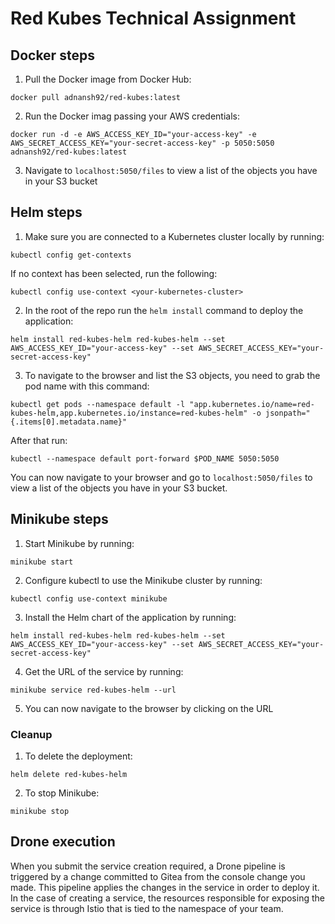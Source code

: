 # Red Kubes Technical Assignment

## Docker steps

1. Pull the Docker image from Docker Hub:
```
docker pull adnansh92/red-kubes:latest
```

2. Run the Docker imag passing your AWS credentials:
```
docker run -d -e AWS_ACCESS_KEY_ID="your-access-key" -e AWS_SECRET_ACCESS_KEY="your-secret-access-key" -p 5050:5050 adnansh92/red-kubes:latest
```

3. Navigate to `localhost:5050/files` to view a list of the objects you have in your S3 bucket

## Helm steps

1. Make sure you are connected to a Kubernetes cluster locally by running:
```
kubectl config get-contexts
```
If no context has been selected, run the following:
```
kubectl config use-context <your-kubernetes-cluster>
```

2. In the root of the repo run the `helm install` command to deploy the application:
```
helm install red-kubes-helm red-kubes-helm --set AWS_ACCESS_KEY_ID="your-access-key" --set AWS_SECRET_ACCESS_KEY="your-secret-access-key"
```

3. To navigate to the browser and list the S3 objects, you need to grab the pod name with this command:
```
kubectl get pods --namespace default -l "app.kubernetes.io/name=red-kubes-helm,app.kubernetes.io/instance=red-kubes-helm" -o jsonpath="{.items[0].metadata.name}"
```
After that run:
```
kubectl --namespace default port-forward $POD_NAME 5050:5050
```
You can now navigate to your browser and go to `localhost:5050/files` to view a list of the objects you have in your S3 bucket.

## Minikube steps
1. Start Minikube by running:
```
minikube start
```
2. Configure kubectl to use the Minikube cluster by running:
```
kubectl config use-context minikube
```
3. Install the Helm chart of the application by running:
```
helm install red-kubes-helm red-kubes-helm --set AWS_ACCESS_KEY_ID="your-access-key" --set AWS_SECRET_ACCESS_KEY="your-secret-access-key"
```
4. Get the URL of the service by running:
```
minikube service red-kubes-helm --url
```
5. You can now navigate to the browser by clicking on the URL
### Cleanup
1. To delete the deployment:
```
helm delete red-kubes-helm
```
2. To stop Minikube:
```
minikube stop
```

## Drone execution

When you submit the service creation required, a Drone pipeline is triggered by a change committed to Gitea from the console change you made. This pipeline applies the changes in the service in order to deploy it. In the case of creating a service, the resources responsible for exposing the service is through Istio that is tied to the namespace of your team.